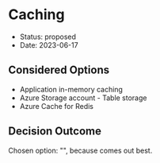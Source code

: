 # Caching

* Status: proposed
* Date: 2023-06-17

## Considered Options

* Application in-memory caching
* Azure Storage account - Table storage
* Azure Cache for Redis

## Decision Outcome

Chosen option: "", because comes out best.
